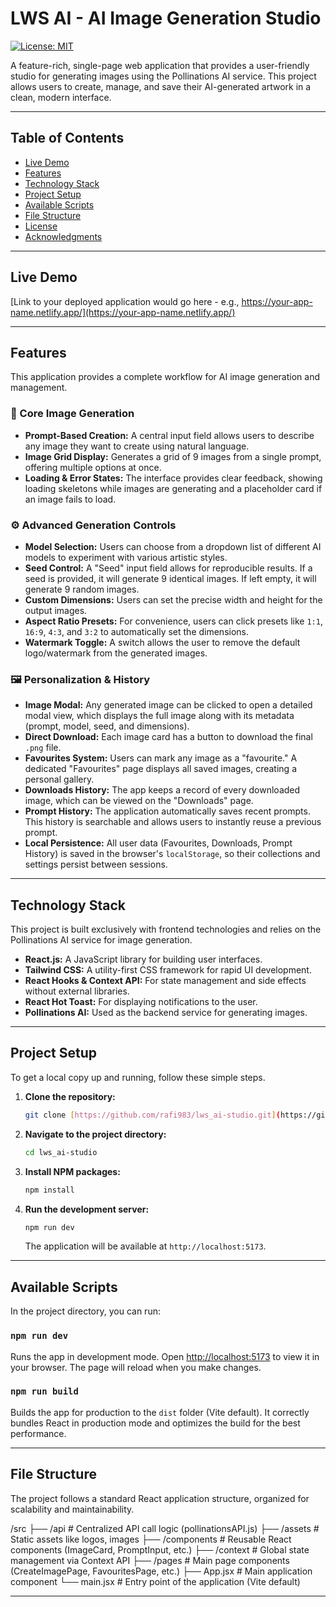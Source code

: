 # LWS AI - AI Image Generation Studio

[![License: MIT](https://img.shields.io/badge/License-MIT-yellow.svg)](https://opensource.org/licenses/MIT)

A feature-rich, single-page web application that provides a user-friendly studio for generating images using the Pollinations AI service. This project allows users to create, manage, and save their AI-generated artwork in a clean, modern interface.

---

## Table of Contents

- [Live Demo](#live-demo)
- [Features](#features)
- [Technology Stack](#technology-stack)
- [Project Setup](#project-setup)
- [Available Scripts](#available-scripts)
- [File Structure](#file-structure)
- [License](#license)
- [Acknowledgments](#acknowledgments)

---

## Live Demo

[Link to your deployed application would go here - e.g., https://your-app-name.netlify.app/](https://your-app-name.netlify.app/)

---

## Features

This application provides a complete workflow for AI image generation and management.

### 🎨 Core Image Generation
* **Prompt-Based Creation:** A central input field allows users to describe any image they want to create using natural language.
* **Image Grid Display:** Generates a grid of 9 images from a single prompt, offering multiple options at once.
* **Loading & Error States:** The interface provides clear feedback, showing loading skeletons while images are generating and a placeholder card if an image fails to load.

### ⚙️ Advanced Generation Controls
* **Model Selection:** Users can choose from a dropdown list of different AI models to experiment with various artistic styles.
* **Seed Control:** A "Seed" input field allows for reproducible results. If a seed is provided, it will generate 9 identical images. If left empty, it will generate 9 random images.
* **Custom Dimensions:** Users can set the precise width and height for the output images.
* **Aspect Ratio Presets:** For convenience, users can click presets like `1:1`, `16:9`, `4:3`, and `3:2` to automatically set the dimensions.
* **Watermark Toggle:** A switch allows the user to remove the default logo/watermark from the generated images.

### 🖼️ Personalization & History
* **Image Modal:** Any generated image can be clicked to open a detailed modal view, which displays the full image along with its metadata (prompt, model, seed, and dimensions).
* **Direct Download:** Each image card has a button to download the final `.png` file.
* **Favourites System:** Users can mark any image as a "favourite." A dedicated "Favourites" page displays all saved images, creating a personal gallery.
* **Downloads History:** The app keeps a record of every downloaded image, which can be viewed on the "Downloads" page.
* **Prompt History:** The application automatically saves recent prompts. This history is searchable and allows users to instantly reuse a previous prompt.
* **Local Persistence:** All user data (Favourites, Downloads, Prompt History) is saved in the browser's `localStorage`, so their collections and settings persist between sessions.

---

## Technology Stack

This project is built exclusively with frontend technologies and relies on the Pollinations AI service for image generation.

* **React.js:** A JavaScript library for building user interfaces.
* **Tailwind CSS:** A utility-first CSS framework for rapid UI development.
* **React Hooks & Context API:** For state management and side effects without external libraries.
* **React Hot Toast:** For displaying notifications to the user.
* **Pollinations AI:** Used as the backend service for generating images.

---

## Project Setup

To get a local copy up and running, follow these simple steps.

1.  **Clone the repository:**
    ```sh
    git clone [https://github.com/rafi983/lws_ai-studio.git](https://github.com/rafi983/lws_ai-studio.git)
    ```
2.  **Navigate to the project directory:**
    ```sh
    cd lws_ai-studio 
    ```
3.  **Install NPM packages:**
    ```sh
    npm install
    ```
4.  **Run the development server:**
    ```sh
    npm run dev
    ```
    The application will be available at `http://localhost:5173`.

---

## Available Scripts

In the project directory, you can run:

### `npm run dev`
Runs the app in development mode. Open [http://localhost:5173](http://localhost:5173) to view it in your browser. The page will reload when you make changes.

### `npm run build`
Builds the app for production to the `dist` folder (Vite default). It correctly bundles React in production mode and optimizes the build for the best performance.

---

## File Structure

The project follows a standard React application structure, organized for scalability and maintainability.

/src
├── /api         # Centralized API call logic (pollinationsAPI.js)
├── /assets      # Static assets like logos, images
├── /components  # Reusable React components (ImageCard, PromptInput, etc.)
├── /context     # Global state management via Context API
├── /pages       # Main page components (CreateImagePage, FavouritesPage, etc.)
├── App.jsx      # Main application component
└── main.jsx     # Entry point of the application (Vite default)

---